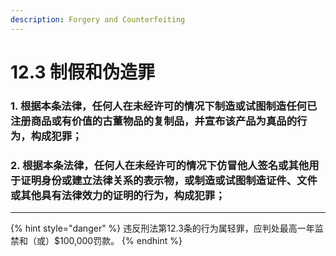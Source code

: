 ```yaml
---
description: Forgery and Counterfeiting
---
```


# 12.3 制假和伪造罪

### 1. 根据本条法律，任何人在未经许可的情况下制造或试图制造任何已注册商品或有价值的古董物品的复制品，并宣布该产品为真品的行为，构成犯罪；


### 2. 根据本条法律，任何人在未经许可的情况下仿冒他人签名或其他用于证明身份或建立法律关系的表示物，或制造或试图制造证件、文件或其他具有法律效力的证明的行为，构成犯罪；

***

{% hint style="danger" %}
违反刑法第12.3条的行为属轻罪，应判处最高一年监禁和（或）$100,000罚款。
{% endhint %}